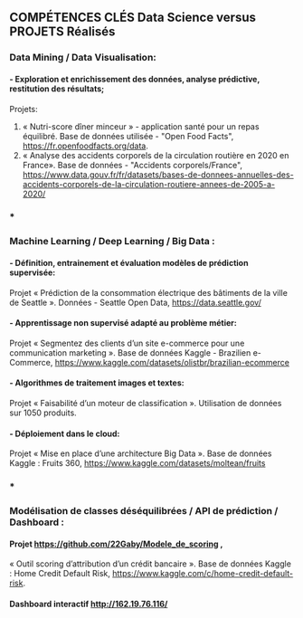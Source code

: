 ## COMPÉTENCES CLÉS Data Science versus PROJETS Réalisés

### Data Mining / Data Visualisation:

#### - Exploration et enrichissement des données, analyse prédictive, restitution des résultats;
Projets: 
1. « Nutri-score dîner minceur » - application santé pour un repas équilibré. Base de données utilisée - "Open Food Facts", https://fr.openfoodfacts.org/data.  
2. « Analyse des accidents corporels de la circulation routière en 2020 en France». Base de données - "Accidents corporels/France", https://www.data.gouv.fr/fr/datasets/bases-de-donnees-annuelles-des-accidents-corporels-de-la-circulation-routiere-annees-de-2005-a-2020/ 
###   *
### Machine Learning / Deep Learning / Big Data :

#### - Définition, entrainement et évaluation modèles de prédiction supervisée: 
Projet « Prédiction de la consommation électrique des bâtiments de la ville de Seattle ». Données - Seattle Open Data, https://data.seattle.gov/
#### - Apprentissage non supervisé adapté au problème métier: 
Projet « Segmentez des clients d’un site e-commerce pour une communication marketing ». Base de données Kaggle - Brazilien e-Commerce, https://www.kaggle.com/datasets/olistbr/brazilian-ecommerce
#### - Algorithmes de traitement images et textes: 
Projet « Faisabilité d’un moteur de classification ». Utilisation de données sur 1050 produits.
#### - Déploiement dans le cloud: 
Projet « Mise en place d’une architecture Big Data ». Base de données Kaggle : Fruits 360, https://www.kaggle.com/datasets/moltean/fruits
###     *
### 
### Modélisation de classes déséquilibrées / API de prédiction / Dashboard : 
#### Projet https://github.com/22Gaby/Modele_de_scoring , 
« Outil scoring d’attribution d’un crédit bancaire ». Base de données Kaggle : Home Credit Default Risk, https://www.kaggle.com/c/home-credit-default-risk.  
#### Dashboard interactif **http://162.19.76.116/**


